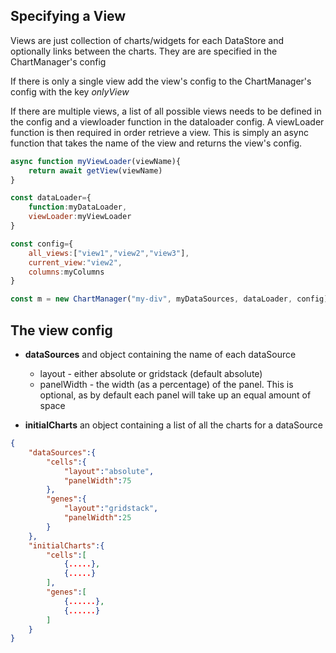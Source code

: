 ## Specifying a View

Views are just collection of charts/widgets for each DataStore and optionally links between the charts. They are are specified in the ChartManager's config

If there is only a single view add the view's config to the ChartManager's config with the key *onlyView*


If there are multiple views, a list of all possible views needs to be defined in the config and a viewloader function in the dataloader config. A viewLoader function is then required in order retrieve a view. This is simply an async function that takes the name of the view and returns the view's config.
```js
async function myViewLoader(viewName){
    return await getView(viewName)
}

const dataLoader={
    function:myDataLoader,
    viewLoader:myViewLoader
}

const config={
    all_views:["view1","view2","view3"],
    current_view:"view2",
    columns:myColumns
}

const m = new ChartManager("my-div", myDataSources, dataLoader, config)

```



## The view config

* **dataSources** and object containing the name of each dataSource 
    * layout - either absolute or gridstack (default absolute)
    * panelWidth - the width (as a percentage) of the panel. This is optional,
    as by default each panel will take up an equal amount of space

* **initialCharts** an object containing a list of all the charts for a dataSource

```json
{
    "dataSources":{
        "cells":{
            "layout":"absolute",
            "panelWidth":75
        },
        "genes":{
            "layout":"gridstack",
            "panelWidth":25
        }
    },
    "initialCharts":{
        "cells":[
            {.....},
            {.....}
        ],
        "genes":[
            {......},
            {......}
        ]   
    }
}


```

